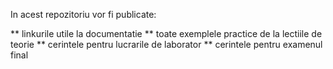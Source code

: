 In acest repozitoriu vor fi publicate:

** linkurile utile la documentatie
** toate exemplele practice de la lectiile de teorie
** cerintele pentru lucrarile de laborator
** cerintele pentru examenul final
